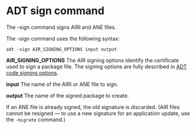 # ADT sign command

The -sign command signs AIRI and ANE files.

The -sign command uses the following syntax:

    adt -sign AIR_SIGNING_OPTIONS input output

**AIR_SIGNING_OPTIONS** The AIR signing options identify the certificate used to
sign a package file. The signing options are fully described in
[ADT code signing options](WS5b3ccc516d4fbf351e63e3d118666ade46-7f72.html).

**input** The name of the AIRI or ANE file to sign.

**output** The name of the signed package to create.

If an ANE file is already signed, the old signature is discarded. (AIR files
cannot be resigned — to use a new signature for an application update, use the
`-migrate` command.)
